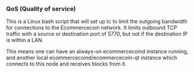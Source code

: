 ### QoS (Quality of service) ###

This is a Linux bash script that will set up tc to limit the outgoing bandwidth for connections to the Ecommercecoin network. It limits outbound TCP traffic with a source or destination port of 5770, but not if the destination IP is within a LAN.

This means one can have an always-on ecommercecoind instance running, and another local ecommercecoind/ecommercecoin-qt instance which connects to this node and receives blocks from it.
